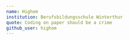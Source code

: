 ```yaml
---
name: Highom
institution: Berufsbildungsschule Winterthur
quote: Coding on paper should be a crime 
github_user: highom
---
```

